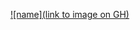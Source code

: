 [![name](link to image on GH)](https://github.com/bv42/swwamidnyaa_first_birthday/blob/master/img/img1.png?raw=true)